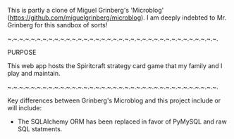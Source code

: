 This is partly a clone of Miguel Grinberg's 'Microblog' (https://github.com/miguelgrinberg/microblog).
I am deeply indebted to Mr. Grinberg for this sandbox of sorts!

~.~.~.~.~.~.~.~.~.~.~.~.~.~.~.~.~.~.~.~.~.~.~.~.~.~.~.~.~.~.~.~.~.~.~.~.

PURPOSE

This web app hosts the Spiritcraft strategy card game that my family and I play and maintain.


~.~.~.~.~.~.~.~.~.~.~.~.~.~.~.~.~.~.~.~.~.~.~.~.~.~.~.~.~.~.~.~.~.~.~.~.


Key differences between Grinberg's Microblog and this project include or will include:

- The SQLAlchemy ORM has been replaced in favor of PyMySQL and raw SQL statments.
